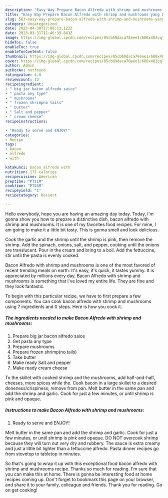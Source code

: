 ```yaml
---
description: "Easy Way Prepare Bacon Alfredo with shrimp and mushrooms yang Delicious"
title: "Easy Way Prepare Bacon Alfredo with shrimp and mushrooms yang Delicious"
slug: 563-easy-way-prepare-bacon-alfredo-with-shrimp-and-mushrooms-yang-delicious
category: Uncategorized
date: 2023-04-30T17:08:13.122Z
date: 2023-03-31T11:46:39.843Z
image: https://img-global.cpcdn.com/recipes/05cb69daca78eee1/680x482cq70/bacon-alfredo-with-shrimp-and-mushrooms-recipe-main-photo.jpg
hideToc: false
enableToc: true
enableTocContent: false
thumbnail: https://img-global.cpcdn.com/recipes/05cb69daca78eee1/680x482cq70/bacon-alfredo-with-shrimp-and-mushrooms-recipe-main-photo.jpg
cover: https://img-global.cpcdn.com/recipes/05cb69daca78eee1/680x482cq70/bacon-alfredo-with-shrimp-and-mushrooms-recipe-main-photo.jpg
author: Admin
authorAv: notfound
ratingvalue: 4.8
reviewcount: 13
recipeingredient:
- " big jar bacon alfredo saice"
- " pasta any type"
- " mushrooms"
- " frozen shrimpno tails"
- " butter"
- " Salt and pepper"
- " cream cheese"
recipeinstructions:

- "Ready to serve and ENJOY!"
categories:
- Recipe
tags:
- bacon
- alfredo
- with

katakunci: bacon alfredo with 
nutrition: 171 calories
recipecuisine: American
preptime: "PT21M"
cooktime: "PT45M"
recipeyield: "1"
recipecategory: Dessert

---
```



Hello everybody, hope you are having an amazing day today. Today, I'm gonna show you how to prepare a distinctive dish, bacon alfredo with shrimp and mushrooms. It is one of my favorites food recipes. For mine, I am going to make it a little bit tasty. This is gonna smell and look delicious.

Cook the garlic and the shrimp until the shrimp is pink, then remove the shrimp. Add the spinach, onions, salt, and pepper, cooking until the onions are translucent. Pour in the cream and bring to a boil. Add the fettuccine, stir until the pasta is evenly cooked.

Bacon Alfredo with shrimp and mushrooms is one of the most favored of recent trending meals on earth. It's easy, it's quick, it tastes yummy. It is appreciated by millions every day. Bacon Alfredo with shrimp and mushrooms is something that I've loved my entire life. They are fine and they look fantastic.


To begin with this particular recipe, we have to first prepare a few components. You can cook bacon alfredo with shrimp and mushrooms using 7 ingredients and 0 steps. Here is how you cook it.

<!--inarticleads1-->

##### The ingredients needed to make Bacon Alfredo with shrimp and mushrooms:

1. Prepare  big jar bacon alfredo saice
1. Get  pasta any type
1. Prepare  mushrooms
1. Prepare  frozen shrimp(no tails)
1. Take  butter
1. Make ready  Salt and pepper
1. Make ready  cream cheese


To the skillet with cooked shrimp and the mushrooms, add half-and-half, cheeses, more spices while the. Cook bacon in a large skillet to a desired doneness/crispiness; remove from pan. Melt butter in the same pan and add the shrimp and garlic. Cook for just a few minutes, or until shrimp is pink and opaque. 

<!--inarticleads2-->

##### Instructions to make Bacon Alfredo with shrimp and mushrooms:


1. Ready to serve and ENJOY!

Melt butter in the same pan and add the shrimp and garlic. Cook for just a few minutes, or until shrimp is pink and opaque. DO NOT overcook shrimp because they will turn out very dry and rubbery. The sauce is extra creamy and just a little bit lighter than a fettuccine alfredo. Pasta dinner recipes go from stovetop to tabletop in minutes. 

So that's going to wrap it up with this exceptional food bacon alfredo with shrimp and mushrooms recipe. Thanks so much for reading. I'm sure that you can make this at home. There is gonna be interesting food at home recipes coming up. Don't forget to bookmark this page on your browser, and share it to your family, colleague and friends. Thank you for reading. Go on get cooking!
